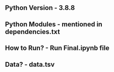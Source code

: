 
## Python Version  -  3.8.8

## Python Modules  -  mentioned in dependencies.txt

## How to Run?  -  Run Final.ipynb file

## Data?  -  data.tsv

